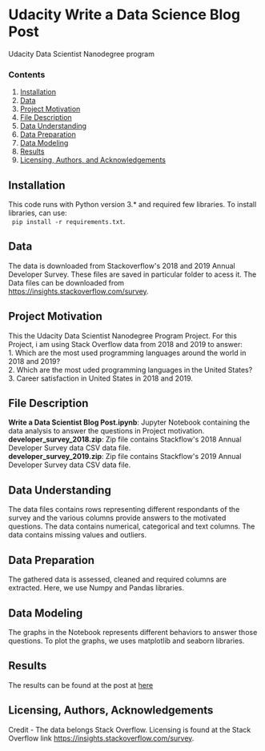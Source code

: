 # Udacity Write a Data Science Blog Post
Udacity Data Scientist Nanodegree program

### Contents

1. [Installation](#Installation)
2. [Data](#Data)
3. [Project Motivation](#Project_Motivation)
4. [File Description](#Files)
5. [Data Understanding](#Data)
6. [Data Preparation](#Prepare)
7. [Data Modeling](#Model)
8. [Results](#results)
9. [Licensing, Authors, and Acknowledgements](#Licensing)

## Installation <a name="Installation"></a>

This code runs with Python version 3.* and required few libraries. To install libraries, can use: </br>
` pip install -r requirements.txt`.

## Data <a name="Data"></a>

The data is downloaded from Stackoverflow's 2018 and 2019 Annual Developer Survey. These files are saved in particular folder to acess it.
The Data files can be downloaded from https://insights.stackoverflow.com/survey. </br>

## Project Motivation <a name="Project_Motivation"></a>

This the Udacity Data Scientist Nanodegree Program Project.
For this Project, i am using Stack Overflow data from 2018 and 2019 to answer:</br>
    1. Which are the most used programming languages around the world in 2018 and 2019?</br>
    2. Which are the most uded programming languages in the United States?</br>
    3. Career satisfaction in United States in 2018 and 2019.</br>
    
## File Description <a name="Files"></a>

**Write a Data Scientist Blog Post.ipynb**: Jupyter Notebook containing the data analysis to answer the questions in Project motivation.</br>
**developer_survey_2018.zip**: Zip file contains Stackflow's 2018 Annual Developer Survey data CSV data file.</br>
**developer_survey_2019.zip**: Zip file contains Stackflow's 2019 Annual Developer Survey data CSV data file.</br>

## Data Understanding <a name="Data"></a>

The data files contains rows representing different respondants of the survey and the various columns provide answers to the motivated questions. The data contains numerical, categorical and text columns. The data contains missing values and outliers.

## Data Preparation <a name="Prepare"></a>

The gathered data is assessed, cleaned and required columns are extracted. Here, we use Numpy and Pandas libraries.

## Data Modeling <a name="Model"></a>

The graphs in the Notebook represents different behaviors to answer those questions.
To plot the graphs, we uses matplotlib and seaborn libraries.

## Results <a name="results"></a>

The results can be found at the post at [here](https://medium.com/@coolvijaygowdachintu/trending-programming-language-and-career-satisfaction-f0db5ae23d4f)
## Licensing, Authors, Acknowledgements<a name="licensing"></a>

Credit - The data belongs Stack Overflow. Licensing is found at the Stack Overflow link https://insights.stackoverflow.com/survey.
